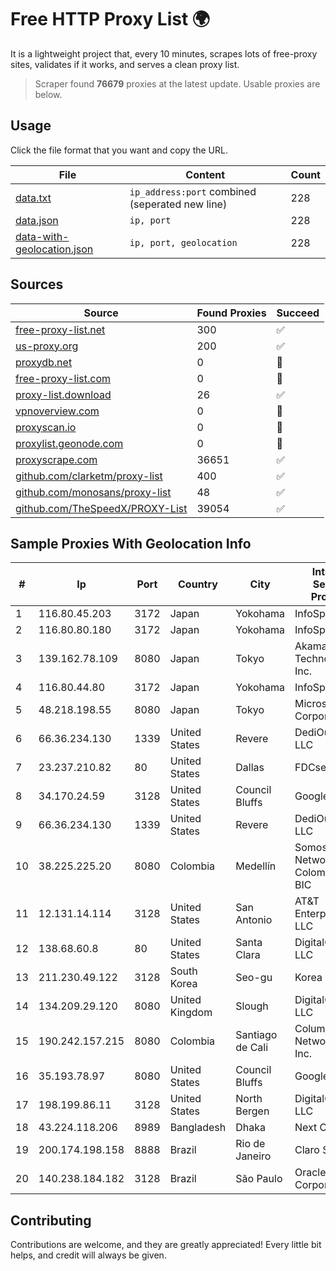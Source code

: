 
# Free HTTP Proxy List 🌍

It is a lightweight project that, every 10 minutes, scrapes lots of free-proxy sites, validates if it works, and serves a clean proxy list.


> Scraper found **76679** proxies at the latest update. Usable proxies are below.

## Usage

Click the file format that you want and copy the URL.


|File|Content|Count|
|----|-------|-----|
|[data.txt](https://raw.githubusercontent.com/themiralay/Proxy-List-World/master/data.txt)|`ip_address:port` combined (seperated new line)|228|
|[data.json](https://raw.githubusercontent.com/themiralay/Proxy-List-World/master/data.json)|`ip, port`|228|
|[data-with-geolocation.json](https://raw.githubusercontent.com/themiralay/Proxy-List-World/master/data-with-geolocation.json)|`ip, port, geolocation`|228|

## Sources

|Source|Found Proxies|Succeed|
|------|-------------|-------|
|[free-proxy-list.net](https://free-proxy-list.net)|300|✅|
|[us-proxy.org](https://www.us-proxy.org)|200|✅|
|[proxydb.net](http://proxydb.net)|0|🚫|
|[free-proxy-list.com](https://free-proxy-list.com/?page=&port=&type%5B%5D=http&type%5B%5D=https&up_time=0&search=Search)|0|🚫|
|[proxy-list.download](https://www.proxy-list.download/HTTP)|26|✅|
|[vpnoverview.com](https://vpnoverview.com/privacy/anonymous-browsing/free-proxy-servers)|0|🚫|
|[proxyscan.io](https://www.proxyscan.io)|0|🚫|
|[proxylist.geonode.com](https://proxylist.geonode.com/api/proxy-list?limit=300&page=1&sort_by=lastChecked&sort_type=desc&protocols=http,https)|0|🚫|
|[proxyscrape.com](https://api.proxyscrape.com/v2/?request=displayproxies&protocol=http&timeout=10000&country=all&ssl=all&anonymity=all)|36651|✅|
|[github.com/clarketm/proxy-list](https://raw.githubusercontent.com/clarketm/proxy-list/master/proxy-list-raw.txt)|400|✅|
|[github.com/monosans/proxy-list](https://raw.githubusercontent.com/monosans/proxy-list/main/proxies/http.txt)|48|✅|
|[github.com/TheSpeedX/PROXY-List](https://raw.githubusercontent.com/TheSpeedX/PROXY-List/master/http.txt)|39054|✅|


## Sample Proxies With Geolocation Info

|#|Ip|Port|Country|City|Internet Service Provider|
|-|--|----|-------|----|-------------------------|
|1|116.80.45.203|3172|Japan|Yokohama|InfoSphere|
|2|116.80.80.180|3172|Japan|Yokohama|InfoSphere|
|3|139.162.78.109|8080|Japan|Tokyo|Akamai Technologies, Inc.|
|4|116.80.44.80|3172|Japan|Yokohama|InfoSphere|
|5|48.218.198.55|8080|Japan|Tokyo|Microsoft Corporation|
|6|66.36.234.130|1339|United States|Revere|DediOutlet, LLC|
|7|23.237.210.82|80|United States|Dallas|FDCservers.net|
|8|34.170.24.59|3128|United States|Council Bluffs|Google LLC|
|9|66.36.234.130|1339|United States|Revere|DediOutlet, LLC|
|10|38.225.225.20|8080|Colombia|Medellín|Somos Networks Colombia S.a.s. BIC|
|11|12.131.14.114|3128|United States|San Antonio|AT&T Enterprises, LLC|
|12|138.68.60.8|80|United States|Santa Clara|DigitalOcean, LLC|
|13|211.230.49.122|3128|South Korea|Seo-gu|Korea Telecom|
|14|134.209.29.120|8080|United Kingdom|Slough|DigitalOcean, LLC|
|15|190.242.157.215|8080|Colombia|Santiago de Cali|Columbus Networks USA, Inc.|
|16|35.193.78.97|8080|United States|Council Bluffs|Google LLC|
|17|198.199.86.11|3128|United States|North Bergen|DigitalOcean, LLC|
|18|43.224.118.206|8989|Bangladesh|Dhaka|Next Online|
|19|200.174.198.158|8888|Brazil|Rio de Janeiro|Claro S.A.|
|20|140.238.184.182|3128|Brazil|São Paulo|Oracle Corporation|



## Contributing

Contributions are welcome, and they are greatly appreciated! Every
little bit helps, and credit will always be given.

